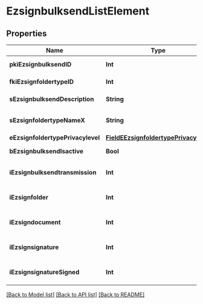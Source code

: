 # EzsignbulksendListElement

## Properties
Name | Type | Description | Notes
------------ | ------------- | ------------- | -------------
**pkiEzsignbulksendID** | **Int** | The unique ID of the Ezsignbulksend | 
**fkiEzsignfoldertypeID** | **Int** | The unique ID of the Ezsignfoldertype. | 
**sEzsignbulksendDescription** | **String** | The description of the Ezsignbulksend | 
**sEzsignfoldertypeNameX** | **String** | The name of the Ezsignfoldertype in the language of the requester | 
**eEzsignfoldertypePrivacylevel** | [**FieldEEzsignfoldertypePrivacylevel**](FieldEEzsignfoldertypePrivacylevel.md) |  | 
**bEzsignbulksendIsactive** | **Bool** | Whether the Ezsignbulksend is active or not | 
**iEzsignbulksendtransmission** | **Int** | The total number of Ezsignbulksendtransmissions in the Ezsignbulksend | 
**iEzsignfolder** | **Int** | The total number of Ezsignfolders in the Ezsignbulksend | 
**iEzsigndocument** | **Int** | The total number of Ezsigndocuments in the Ezsignbulksend | 
**iEzsignsignature** | **Int** | The total number of Ezsignsignature in the Ezsignbulksend | 
**iEzsignsignatureSigned** | **Int** | The total number of already signed Ezsignsignature blocks in the Ezsignbulksend | 

[[Back to Model list]](../README.md#documentation-for-models) [[Back to API list]](../README.md#documentation-for-api-endpoints) [[Back to README]](../README.md)



